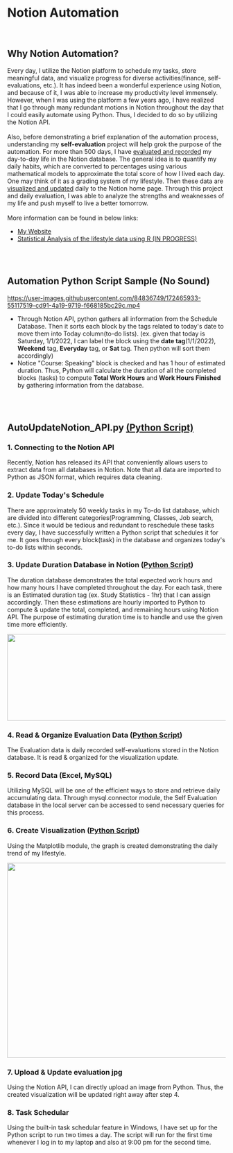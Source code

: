 # Notion Automation

<br>  


## Why Notion Automation? 
Every day, I utilize the Notion platform to schedule my tasks, store meaningful data, and visualize progress for diverse activities(finance, self-evaluations, etc.).
It has indeed been a wonderful experience using Notion, and because of it, I was able to increase my productivity level immensely. 
However, when I was using the platform a few years ago, I have realized that I go through many redundant motions in Notion throughout the day that I could easily automate using Python. 
Thus, I decided to do so by utilizing the Notion API. 
<br>  
Also, before demonstrating a brief explanation of the automation process, understanding my **self-evaluation** project will help grok the purpose of the automation.
For more than 500 days, I have [evaluated and recorded](https://github.com/aLin-96/notion_automation/tree/main/Data) my day-to-day life in the Notion database. 
The general idea is to quantify my daily habits, which are converted to percentages using various mathematical models to approximate the total score of how I lived each day. 
One may think of it as a grading system of my lifestyle.
Then these data are [visualized and updated](https://github.com/aLin-96/notion_automation/blob/main/evaluation_img_example.png) daily to the Notion home page. 
Through this project and daily evaluation, I was able to analyze the strengths and weaknesses of my life and push myself to live a better tomorrow.
<br>  
More information can be found in below links:
- [My Website](https://www.andyleeproject.com/)
- [Statistical Analysis of the lifestyle data using R (IN PROGRESS)](https://alin-96.github.io/selfeval_main.html)

 <br>  
 <br>  
 
## Automation Python Script Sample (No Sound)



https://user-images.githubusercontent.com/84836749/172465933-55117519-cd91-4a19-9719-f668185bc29c.mp4

- Through Notion API, python gathers all information from the Schedule Database. Then it sorts each block by the tags related to today's date to move them into Today column(to-do lists). (ex. given that today is Saturday, 1/1/2022, I can label the block using the **date tag**(1/1/2022), **Weekend** tag, **Everyday** tag, or **Sat** tag. Then python will sort them accordingly)
- Notice "Course: Speaking" block is checked and has 1 hour of estimated duration. Thus, Python will calculate the duration of all the completed blocks (tasks) to compute **Total Work Hours** and **Work Hours Finished** by gathering information from the database.

<br>  
<br>  


## AutoUpdateNotion_API.py [(Python Script)](https://github.com/aLin-96/notion_automation/blob/main/AutoUpdateNotion_API.py)

### 1. Connecting to the Notion API
Recently, Notion has released its API that conveniently allows users to extract data from all databases in Notion. Note that all data are imported to Python as JSON format, which requires data cleaning. 

### 2. Update Today's Schedule
There are approximately 50 weekly tasks in my To-do list database, which are divided into different categories(Programming, Classes, Job search, etc.).
Since it would be tedious and redundant to reschedule these tasks every day, I have successfully written a Python script that schedules it for me.
It goes through every block(task) in the database and organizes today's to-do lists within seconds. 

### 3. Update Duration Database in Notion ([Python Script](https://github.com/aLin-96/notion_automation/blob/main/notion_durationDB.py))
The duration database demonstrates the total expected work hours and how many hours I have completed throughout the day. For each task, there is an Estimated duration tag (ex. Study Statistics - 1hr) that I can assign accordingly. Then these estimations are hourly imported to Python to compute & update the total, completed, and remaining hours using Notion API. The purpose of estimating duration time is to handle and use the given time more efficiently.   

<img align="center" src="https://github.com/aLin-96/notion_automation/blob/main/sample_ImagesVideos/Duration_DB_sample.jpg" width="800" height="200" >

### 4. Read & Organize Evaluation Data ([Python Script](https://github.com/aLin-96/notion_automation/blob/main/myPackage/organize_evaluation_data.py))
The Evaluation data is daily recorded self-evaluations stored in the Notion database. 
It is read & organized for the visualization update.

### 5. Record Data (Excel, MySQL)
Utilizing MySQL will be one of the efficient ways to store and retrieve daily accumulating data. Through mysql.connector module, the Self Evaluation database in the local server can be accessed to send necessary queries for this process. 

### 6. Create Visualization ([Python Script](https://github.com/aLin-96/notion_automation/blob/main/myPackage/NotionprocessMonth.py))
Using the Matplotlib module, the graph is created demonstrating the daily trend of my lifestyle.  

<img align="center" src="https://github.com/aLin-96/notion_automation/blob/main/sample_ImagesVideos/monthly_evaluation_visualization.jpg" width="600" height="450" >
  
  
### 7. Upload & Update evaluation jpg
Using the Notion API, I can directly upload an image from Python. Thus, the created visualization will be updated right away after step 4. 

### 8. Task Schedular
Using the built-in task schedular feature in Windows, I have set up for the Python script to run two times a day. 
The script will run for the first time whenever I log in to my laptop and also at 9:00 pm for the second time.
 



